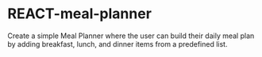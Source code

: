# REACT-meal-planner
Create a simple Meal Planner where the user can build their daily meal plan by adding breakfast, lunch, and dinner items from a predefined list.

